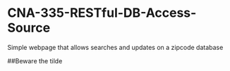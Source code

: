 # CNA-335-RESTful-DB-Access-Source
Simple webpage that allows searches and updates on a zipcode database

##Beware the tilde
